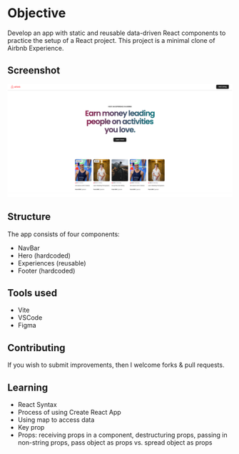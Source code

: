 # Objective

Develop an app with static and reusable data-driven React components to practice the setup of a React project. This project is a minimal clone of Airbnb Experience.

## Screenshot
![Demo Screenshot](https://raw.githubusercontent.com/sdas-engineer/airbn-experience-clone/master/Screenshot%202022-09-23%20at%2003.06.01.png)

## Structure

The app consists of four components:

- NavBar
- Hero (hardcoded)
- Experiences (reusable)
- Footer (hardcoded)

## Tools used

- Vite
- VSCode
- Figma

## Contributing

If you wish to submit improvements, then I welcome forks & pull requests.

## Learning

- React Syntax
- Process of using Create React App
- Using map to access data
- Key prop
- Props: receiving props in a component, destructuring props, passing in non-string props, pass object as props vs. spread object as props
